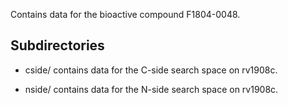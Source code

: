 Contains data for the bioactive compound F1804-0048.

## Subdirectories

- cside/ contains data for the C-side search space on rv1908c.

- nside/ contains data for the N-side search space on rv1908c.

